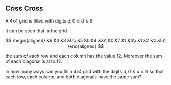 ## Criss Cross

A $4x4$ grid is filled with digits $d, 0 ≤ d ≤ 9$.

It can be seen that in the grid

$$
\begin{aligned}
&6 &3 &3 &0\\
&5 &0 &4 &3\\
&0 &7 &1 &4\\
&1 &2 &4 &5\\
\end{aligned}
$$

the sum of each row and each column has the value $12$. Moreover the sum of each diagonal is also $12$.

In how many ways can you fill a $4x4$ grid with the digits $d, 0 ≤ d ≤ 9$ so that each row, each column, and both diagonals have the same sum?
